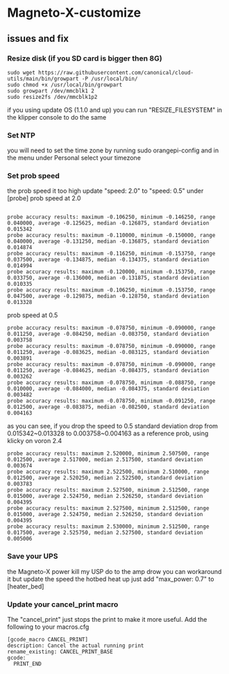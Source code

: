 # Magneto-X-customize


## issues and fix

### Resize disk (if you SD card is bigger then 8G)
```angular2html
sudo wget https://raw.githubusercontent.com/canonical/cloud-utils/main/bin/growpart -P /usr/local/bin/
sudo chmod +x /usr/local/bin/growpart
sudo growpart /dev/mmcblk1 2
sudo resize2fs /dev/mmcblk1p2
```
if you using update OS (1.1.0 and up) you can run "RESIZE_FILESYSTEM" in the klipper console to do the same
### Set NTP
you will need to set the time zone by running sudo orangepi-config and in the menu under Personal select your timezone
### Set prob speed
the prob speed it too high update "speed: 2.0" to "speed: 0.5" under [probe]
prob speed at 2.0 
```

probe accuracy results: maximum -0.106250, minimum -0.146250, range 0.040000, average -0.125625, median -0.126875, standard deviation 0.015342
probe accuracy results: maximum -0.110000, minimum -0.150000, range 0.040000, average -0.131250, median -0.136875, standard deviation 0.014874
probe accuracy results: maximum -0.116250, minimum -0.153750, range 0.037500, average -0.134875, median -0.134375, standard deviation 0.014994
probe accuracy results: maximum -0.120000, minimum -0.153750, range 0.033750, average -0.136000, median -0.131875, standard deviation 0.010335
probe accuracy results: maximum -0.106250, minimum -0.153750, range 0.047500, average -0.129875, median -0.128750, standard deviation 0.013328
```
prob speed at 0.5
```
probe accuracy results: maximum -0.078750, minimum -0.090000, range 0.011250, average -0.084250, median -0.083750, standard deviation 0.003758
probe accuracy results: maximum -0.078750, minimum -0.090000, range 0.011250, average -0.083625, median -0.083125, standard deviation 0.003891
probe accuracy results: maximum -0.078750, minimum -0.090000, range 0.011250, average -0.084625, median -0.084375, standard deviation 0.003262
probe accuracy results: maximum -0.078750, minimum -0.088750, range 0.010000, average -0.084000, median -0.084375, standard deviation 0.003482
probe accuracy results: maximum -0.078750, minimum -0.091250, range 0.012500, average -0.083875, median -0.082500, standard deviation 0.004163
```
as you can see, if you drop the speed to 0.5  standard deviation drop from 0.015342~0.013328 to 0.003758~0.004163
as a reference prob, using klicky on voron 2.4
```
probe accuracy results: maximum 2.520000, minimum 2.507500, range 0.012500, average 2.517000, median 2.517500, standard deviation 0.003674
probe accuracy results: maximum 2.522500, minimum 2.510000, range 0.012500, average 2.520250, median 2.522500, standard deviation 0.003783
probe accuracy results: maximum 2.527500, minimum 2.512500, range 0.015000, average 2.524750, median 2.526250, standard deviation 0.004395
probe accuracy results: maximum 2.527500, minimum 2.512500, range 0.015000, average 2.524750, median 2.526250, standard deviation 0.004395
probe accuracy results: maximum 2.530000, minimum 2.512500, range 0.017500, average 2.525750, median 2.527500, standard deviation 0.005006
```

### Save your UPS 
the Magneto-X power kill my USP do to the amp drow you can workaround it but update the speed the hotbed heat up
just add "max_power: 0.7" to [heater_bed]

### Update your cancel_print macro
The "cancel_print" just stops the print to make it more useful. Add the following to your macros.cfg
```
[gcode_macro CANCEL_PRINT]
description: Cancel the actual running print
rename_existing: CANCEL_PRINT_BASE
gcode:
  PRINT_END
```
